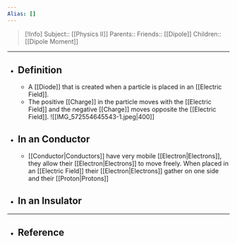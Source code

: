 ```yaml
---
Alias: []
---
```

> [!Info]
> Subject:: [[Physics II]]
> Parents:: 
> Friends:: [[Dipole]]
> Children:: [[Dipole Moment]]
---
- ## Definition
	- A [[Diode]] that is created when a particle is placed in an [[Electric Field]].
	- The positive [[Charge]] in the particle moves with the [[Electric Field]] and the negative [[Charge]] moves opposite the [[Electric Field]]. 
	  ![[IMG_572554645543-1.jpeg|400]]
- ## In an Conductor
	- [[Conductor|Conductors]] have very mobile [[Electron|Electrons]], they allow their [[Electron|Electrons]] to move freely. When placed in an [[Electric Field]] their [[Electron|Electrons]] gather on one side and their [[Proton|Protons]] 
- ## In an Insulator
---
- ## Reference